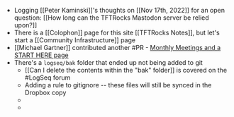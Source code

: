 - Logging [[Peter Kaminski]]'s thoughts on [[Nov 17th, 2022]] for an open question: [[How long can the TFTRocks Mastodon server be relied upon?]]
- There is a [[Colophon]] page for this site [[TFTRocks Notes]], but let's start a [[Community Infrastructure]] page
- [[Michael Gartner]] contributed another #PR - [Monthly Meetings and a START HERE page](https://github.com/ToolsForThoughtRocks/ToolsForThoughtLogSeq/pull/5)
- There's a `logseq/bak` folder that ended up not being added to git
	- [[Can I delete the contents within the "bak" folder]] is covered on the #LogSeq forum
	- Adding a rule to gitignore -- these files will still be synced in the Dropbox copy
	-
	-